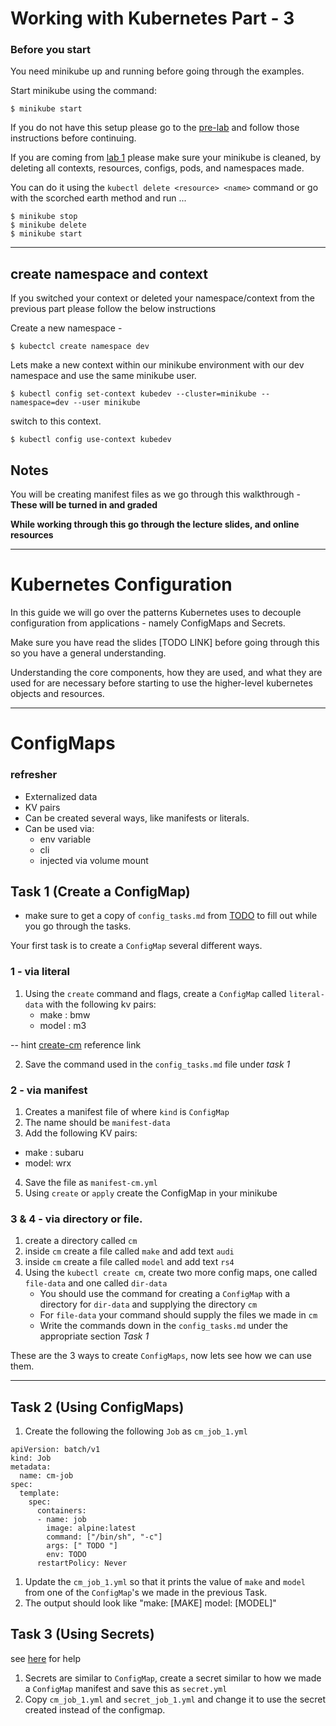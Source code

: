 # Working with Kubernetes Part - 3

### **Before you start**
You need minikube up and running before going through the examples.

Start minikube using the command:
```
$ minikube start
```

If you do not have this setup please go to the [pre-lab] and follow those instructions before continuing.

If you are coming from [lab 1] please make sure your minikube is cleaned, by deleting all contexts, resources, configs, pods, and namespaces made.

You can do it using the `kubectl delete <resource> <name>` command or go with the scorched earth method and run ...

```
$ minikube stop
$ minikube delete
$ minikube start
```
---
## create namespace and context
If you switched your context or deleted your namespace/context from the previous part please follow the below instructions

Create a new namespace - 

```
$ kubectcl create namespace dev
```

Lets make a new context within our minikube environment with our dev namespace and use the same minikube user.

```
$ kubectl config set-context kubedev --cluster=minikube --namespace=dev --user minikube
```

switch to this context.

```
$ kubectl config use-context kubedev
```


## Notes
You will be creating manifest files as we go through this walkthrough - 
**These will be turned in and graded**

**While working through this go through the lecture slides, and online resources**

---

# Kubernetes Configuration

In this guide we will go over the patterns Kubernetes uses to decouple configuration from applications - namely ConfigMaps and Secrets.


Make sure you have read the slides [TODO LINK] before going through this so you have a general understanding. 

Understanding the core components, how they are used, and what they are used for are necessary before starting to use the higher-level kubernetes objects and resources.


---

# ConfigMaps

### refresher
- Externalized data
- KV pairs
- Can be created several ways, like manifests or literals.
- Can be used via:
  - env variable
  - cli
  - injected via volume mount
 


## Task 1 (Create a ConfigMap)
- make sure to get a copy of `config_tasks.md` from [TODO](todo) to fill out while you go through the tasks.
  
Your first task is to create a `ConfigMap` several different ways.

### 1 - via literal

1. Using the `create` command and flags, create a `ConfigMap` called `literal-data` with the following kv pairs:
   - make : bmw
   - model : m3

-- hint [create-cm] reference link

2. Save the command used in the `config_tasks.md` file under *task 1* 

### 2 - via manifest

1. Creates a manifest file of where `kind` is `ConfigMap`
2. The name should be `manifest-data`
3. Add the following KV pairs:
- make : subaru
- model: wrx
4. Save the file as `manifest-cm.yml`
5. Using `create` or `apply` create the ConfigMap in your minikube

### 3 & 4 - via directory or file.

1. create a directory called `cm`
2. inside `cm` create a file called `make` and add text `audi`
3. inside `cm` create a file called `model` and add text `rs4`
4. Using the `kubectl create cm`, create two more config maps, one called `file-data` and one called `dir-data`
   - You should use the command for creating a `ConfigMap` with a directory for `dir-data` and supplying the directory `cm`
   - For `file-data` your command should supply the files we made in `cm` 
   - Write the commands down in the `config_tasks.md` under the appropriate section *Task 1*


These are the 3 ways to create `ConfigMaps`, now lets see how we can use them.

---

## Task 2 (Using ConfigMaps)

1. Create the following the following `Job` as `cm_job_1.yml`

```
apiVersion: batch/v1
kind: Job
metadata:
  name: cm-job
spec:
  template:
    spec:
      containers:
      - name: job
        image: alpine:latest
        command: ["/bin/sh", "-c"]
        args: [" TODO "]
        env: TODO
      restartPolicy: Never

```

1. Update the `cm_job_1.yml` so that it prints the value of  `make` and `model` from one of the `ConfigMap`'s we made in the previous Task.
2. The output should look like "make: [MAKE] model: [MODEL]"  


## Task 3 (Using Secrets)

see [here](https://kubernetes.io/docs/concepts/configuration/secret/) for help

1. Secrets are similar to `ConfigMap`, create a secret similar to how we made a `ConfigMap` manifest and save this as `secret.yml`
2. Copy `cm_job_1.yml` and `secret_job_1.yml` and change it to use the secret created instead of the configmap.

[pre-lab]: https://github.com/cscc-afarag/kubernetes-lab1/blob/master/pre-lab.md
[lab 1]: https://github.com/cscc-afarag/kubernetes-lab1/blob/master/lab1.md
[create-cm]: https://kubernetes.io/docs/tasks/configure-pod-container/configure-pod-configmap/#create-configmaps-from-literal-values
